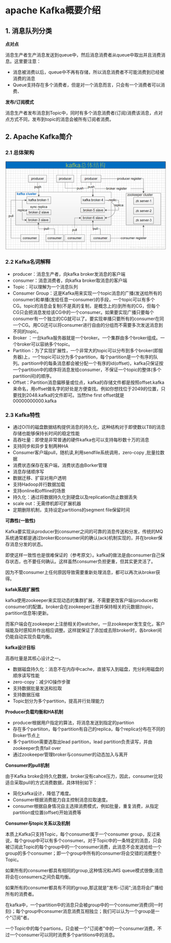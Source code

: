 # apache Kafka概要介绍

## 1. 消息队列分类

**点对点**

消息生产者生产消息发送到queue中，然后消息消费者从queue中取出并且消费消息。这里要注意：

- 消息被消费以后，queue中不再有存储，所以消息消费者不可能消费到已经被消费的消息
- Queue支持存在多个消费者，但是对一个消息而言，只会有一个消费者可以消费、

**发布/订阅模式**

消息生产者发布消息到Topic中，同时有多个消息消费者(订阅)消费该消息，点对点方式不同，发布到topic的消息会被所有订阅者消费。

## 2. Apache Kafka简介

### 2.1 总体架构

<img src="../../img/kafka_architecture.jpg" style="zoom:67%;" />

### 2.2 Kafka名词解释

- producer：消息生产者，向kafka broker发消息的客户端
- consumer：消息消费者，向kafka broker取消息的客户端
- Topic：可以理解为一个消息队列
- Consumer Group：这是Kafka用来实现一个topic消息的广播(发送给所有的consumer)和单播(发给任意一consumer)的手段，一个topic可以有多个CG。topic的消息会复制(不是真的复制，是概念上的)到所有的CG，但每个CG只会把消息发给该CG中的一个consumer。如果要实现广播只要每个consumer有一个独立的CG就可以了。要实现单播只要所有的consumer在同一个CG。用CG还可以将consumer进行自由的分组而不需要多次发送消息到不同的topic。
- Broker ：一台kafka服务器就是一个broker。一个集群由多个broker组成。一个broker可以容纳多个topic。
- Partition：为了实现扩展性，一个非常大的topic可以分布到多个broker(即服务器)上，一个topic可以分为多个partition，每个partition是一个有序的队列。partition中的每条消息都会被分配一个有序的id(offset)，kafka只保证按一个partition中的顺序将消息发给consumer，不保证一个topic的整体(多个partition间)的顺序。
- Offset：Partition消息偏移量或位点，kafka的存储文件都是按照offset.kafka来命名，用offset做名字的好处是方便查找。例如你想找位于2049的位置，只要找到2048.kafka的文件即可。当然the first offset就是00000000000.kafka

### 2.3 Kafka特性

- 通过O(1)的磁盘数据结构提供消息的持久化，这种结构对于即使数以TB的消息存储也能够保持长时间的稳定性能
- 高吞吐量：即使是非常普通的硬件kafka也可以支持每秒数十万的消息
- 支持同步和异步复制两种HA
- Consumer客户端pull，随机读,利用sendfile系统调用，zero-copy ,批量拉数据
- 消费状态保存在客户端，消费状态由Borker管理
- 消息存储顺序写
- 数据迁移、扩容对用户透明
- 支持Hadoop并行数据加载
- 支持online和offline的场景
- 持久化：通过将数据持久化到硬盘以及replication防止数据丢失
- scale out：无需停机即可扩展机器
- 定期删除机制，支持设定partitions的segment file保留时间

**可靠性(一致性)**

Kafka要实现从producer到consumer之间的可靠的消息传送和分发，传统的MQ系统通常都是通过broker和consumer间的确认(ack)机制实现的，并在broker保存消息分发的状态。

即使这样一致性也是很难保证的（参考原文）。kafka的做法是由consumer自己保存状态，也不要任何确认。这样虽然consumer负担更重，但其实更灵活了。

因为不管consumer上任何原因导致需要重新处理消息，都可以再次从broker获得。

**kafak系统扩展性**

kafka使用zookeeper来实现动态的集群扩展，不需要更改客户端(producer和consumer)的配置。broker会在zookeeper注册并保持相关的元数据(topic，partition信息等)更新。

而客户端会在zookeeper上注册相关的watcher。一旦zookeeper发生变化，客户端能及时感知并作出相应调整。这样就保证了添加或去除broker时，各broker间仍能自动实现负载均衡。

**kafka设计目标**

高吞吐量是其核心设计之一。

- 数据磁盘持久化：消息不在内存中cache，直接写入到磁盘，充分利用磁盘的顺序读写性能
- zero-copy：减少IO操作步骤
- 支持数据批量发送和拉取
- 支持数据压缩
- Topic划分为多个partition，提高并行处理能力 

**Producer负载均衡和HA机制**

- producer根据用户指定的算法，将消息发送到指定的partition
- 存在多个partiiton，每个partition有自己的replica，每个replica分布在不同的Broker节点上
- 多个partition需要选取出lead partition，lead partition负责读写，并由zookeeper负责fail over
- 通过zookeeper管理broker与consumer的动态加入与离开

**Consumer的pull机制**

由于Kafka broke会持久化数据，broker没有cahce压力，因此，consumer比较适合采取pull的方式消费数据，具体特别如下：

- 简化kafka设计，降低了难度。
- Consumer根据消费能力自主控制消息拉取速度。
- consumer根据自身情况自主选择消费模式，例如批量，重复消费，从指定partition或位置(offset)开始消费等

**Consumer与topic关系以及机制**

本质上Kafka只支持Topic，每个consumer属于一个consumer group，反过来说，每个group中可以有多个consumer。对于Topic中的一条特定的消息，只会被订阅此Topic的每个group中的一个consumer消费，此消息不会发送给给一个group的多个consumer；即一个group中所有的consumer将会交错的消费整个Topic。

如果所有的consumer都具有相同的group,这种情况和JMS queue模式很像;消息将会在consumers之间负载均衡。

如果所有的consumer都具有不同的group,那这就是"发布-订阅";消息将会广播给所有的消费者。

在kafka中，一个partition中的消息只会被group中的一个consumer消费(同一时刻)；每个group中consumer消息消费互相独立；我们可以认为一个group是一个"订阅"者。

一个Topic中的每个partions，只会被一个"订阅者"中的一个consumer消费，不过一个consumer可以同时消费多个partitions中的消息。

